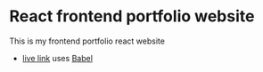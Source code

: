 # React frontend portfolio website

This is my frontend portfolio react website

- [live link](https://github.com/vitejs/vite-plugin-react/blob/main/packages/plugin-react/README.md) uses [Babel](https://babeljs.io/)
